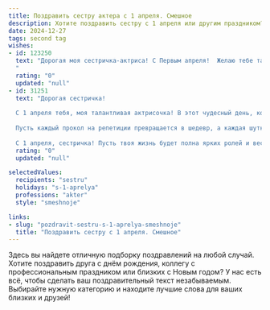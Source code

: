 ```yaml
---
title: Поздравить сестру актера с 1 апреля. Смешное
description: Хотите поздравить сестру с 1 апреля или другим праздником? Наш ИИ создаст незабываемое поздравление, а вы обязательно выделитесь среди других.  
date: 2024-12-27
tags: second tag
wishes:
- id: 123250
  text: "Дорогая моя сестричка-актриса! С Первым апреля!  Желаю тебе такого блестящего  и  успешного года, чтобы даже Оскар позавидовал твоим ролям, а зрители – твоей игре! Пусть все твои \"роли\" в жизни будут  яркими, запоминающимися и, конечно же, комедийными – ведь сегодня 1 апреля, а значит, шутка должна быть удачной!  Пусть  твоя жизнь будет полна юмора,  а  каждый день –  сценой для новых  весёлых  приключений!
  "
  rating: "0"
  updated: "null"
- id: 31251
  text: "Дорогая сестричка!
  
  С 1 апреля тебя, моя талантливая актрисочка! В этот чудесный день, когда шутки сыплются, как из рога изобилия, желаю тебе, чтобы твой талант сверкал ярче любой шутки! Пусть на сцене у тебя предстанет только лучшая публика, пусть твои роли будут настолько удачными, что даже репетиторы не смогут сдержать смех!
  
  Пусть каждый прокол на репетиции превращается в шедевр, а каждая шутка — в овации! Будь самой веселой и остроумной, как плохой актер в комедийном спектакле, и не забывай, что жизнь — это тоже спектакль, так что играй на все 200% и всегда с улыбкой!
  
  С 1 апреля, сестричка! Пусть твоя жизнь будет полна ярких ролей и веселых мифов!"
  rating: "0"
  updated: "null"

selectedValues:
  recipients: "sestru"
  holidays: "s-1-aprelya"
  professions: "akter"
  style: "smeshnoje"

links:
- slug: "pozdravit-sestru-s-1-aprelya-smeshnoje"
  title: "Поздравить сестру с 1 апреля. Смешное"
---
```


Здесь вы найдете отличную подборку поздравлений на любой случай.
Хотите поздравить друга с днём рождения, коллегу с профессиональным праздником или близких с Новым годом? У нас есть всё, чтобы сделать ваш поздравительный текст незабываемым. Выбирайте нужную категорию и находите лучшие слова для ваших близких и друзей!
